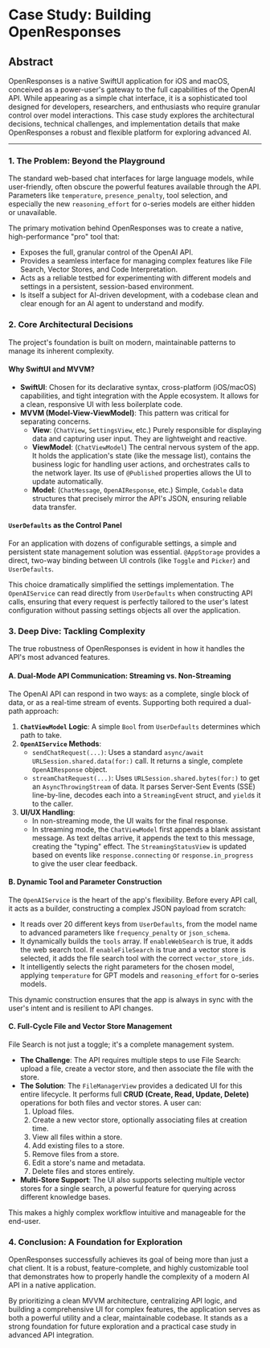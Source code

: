 # Case Study: Building OpenResponses

## Abstract

OpenResponses is a native SwiftUI application for iOS and macOS, conceived as a power-user's gateway to the full capabilities of the OpenAI API. While appearing as a simple chat interface, it is a sophisticated tool designed for developers, researchers, and enthusiasts who require granular control over model interactions. This case study explores the architectural decisions, technical challenges, and implementation details that make OpenResponses a robust and flexible platform for exploring advanced AI.

---

### 1. The Problem: Beyond the Playground

The standard web-based chat interfaces for large language models, while user-friendly, often obscure the powerful features available through the API. Parameters like `temperature`, `presence_penalty`, tool selection, and especially the new `reasoning_effort` for o-series models are either hidden or unavailable.

The primary motivation behind OpenResponses was to create a native, high-performance "pro" tool that:

- Exposes the full, granular control of the OpenAI API.
- Provides a seamless interface for managing complex features like File Search, Vector Stores, and Code Interpretation.
- Acts as a reliable testbed for experimenting with different models and settings in a persistent, session-based environment.
- Is itself a subject for AI-driven development, with a codebase clean and clear enough for an AI agent to understand and modify.

### 2. Core Architectural Decisions

The project's foundation is built on modern, maintainable patterns to manage its inherent complexity.

#### Why SwiftUI and MVVM?

- **SwiftUI**: Chosen for its declarative syntax, cross-platform (iOS/macOS) capabilities, and tight integration with the Apple ecosystem. It allows for a clean, responsive UI with less boilerplate code.
- **MVVM (Model-View-ViewModel)**: This pattern was critical for separating concerns.
  - **View**: (`ChatView`, `SettingsView`, etc.) Purely responsible for displaying data and capturing user input. They are lightweight and reactive.
  - **ViewModel**: (`ChatViewModel`) The central nervous system of the app. It holds the application's state (like the message list), contains the business logic for handling user actions, and orchestrates calls to the network layer. Its use of `@Published` properties allows the UI to update automatically.
  - **Model**: (`ChatMessage`, `OpenAIResponse`, etc.) Simple, `Codable` data structures that precisely mirror the API's JSON, ensuring reliable data transfer.

#### `UserDefaults` as the Control Panel

For an application with dozens of configurable settings, a simple and persistent state management solution was essential. `@AppStorage` provides a direct, two-way binding between UI controls (like `Toggle` and `Picker`) and `UserDefaults`.

This choice dramatically simplified the settings implementation. The `OpenAIService` can read directly from `UserDefaults` when constructing API calls, ensuring that every request is perfectly tailored to the user's latest configuration without passing settings objects all over the application.

### 3. Deep Dive: Tackling Complexity

The true robustness of OpenResponses is evident in how it handles the API's most advanced features.

#### A. Dual-Mode API Communication: Streaming vs. Non-Streaming

The OpenAI API can respond in two ways: as a complete, single block of data, or as a real-time stream of events. Supporting both required a dual-path approach:

1.  **`ChatViewModel` Logic**: A simple `Bool` from `UserDefaults` determines which path to take.
2.  **`OpenAIService` Methods**:
    - `sendChatRequest(...)`: Uses a standard `async/await` `URLSession.shared.data(for:)` call. It returns a single, complete `OpenAIResponse` object.
    - `streamChatRequest(...)`: Uses `URLSession.shared.bytes(for:)` to get an `AsyncThrowingStream` of data. It parses Server-Sent Events (SSE) line-by-line, decodes each into a `StreamingEvent` struct, and `yield`s it to the caller.
3.  **UI/UX Handling**:
    - In non-streaming mode, the UI waits for the final response.
    - In streaming mode, the `ChatViewModel` first appends a blank assistant message. As text deltas arrive, it appends the text to this message, creating the "typing" effect. The `StreamingStatusView` is updated based on events like `response.connecting` or `response.in_progress` to give the user clear feedback.

#### B. Dynamic Tool and Parameter Construction

The `OpenAIService` is the heart of the app's flexibility. Before every API call, it acts as a builder, constructing a complex JSON payload from scratch:

- It reads over 20 different keys from `UserDefaults`, from the model name to advanced parameters like `frequency_penalty` or `json_schema`.
- It dynamically builds the `tools` array. If `enableWebSearch` is true, it adds the web search tool. If `enableFileSearch` is true and a vector store is selected, it adds the file search tool with the correct `vector_store_ids`.
- It intelligently selects the right parameters for the chosen model, applying `temperature` for GPT models and `reasoning_effort` for o-series models.

This dynamic construction ensures that the app is always in sync with the user's intent and is resilient to API changes.

#### C. Full-Cycle File and Vector Store Management

File Search is not just a toggle; it's a complete management system.

- **The Challenge**: The API requires multiple steps to use File Search: upload a file, create a vector store, and then associate the file with the store.
- **The Solution**: The `FileManagerView` provides a dedicated UI for this entire lifecycle. It performs full **CRUD (Create, Read, Update, Delete)** operations for both files and vector stores. A user can:
  1.  Upload files.
  2.  Create a new vector store, optionally associating files at creation time.
  3.  View all files within a store.
  4.  Add existing files to a store.
  5.  Remove files from a store.
  6.  Edit a store's name and metadata.
  7.  Delete files and stores entirely.
- **Multi-Store Support**: The UI also supports selecting multiple vector stores for a single search, a powerful feature for querying across different knowledge bases.

This makes a highly complex workflow intuitive and manageable for the end-user.

### 4. Conclusion: A Foundation for Exploration

OpenResponses successfully achieves its goal of being more than just a chat client. It is a robust, feature-complete, and highly customizable tool that demonstrates how to properly handle the complexity of a modern AI API in a native application.

By prioritizing a clean MVVM architecture, centralizing API logic, and building a comprehensive UI for complex features, the application serves as both a powerful utility and a clear, maintainable codebase. It stands as a strong foundation for future exploration and a practical case study in advanced API integration.
